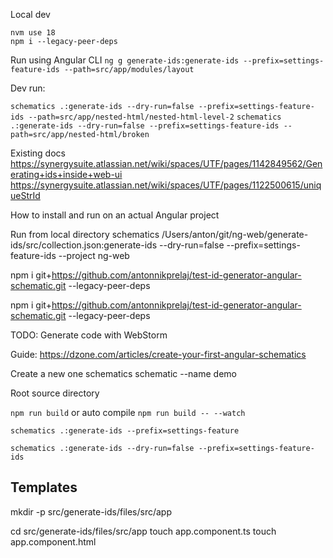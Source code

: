 Local dev

```
nvm use 18
npm i --legacy-peer-deps
```

Run using Angular CLI
```ng g generate-ids:generate-ids --prefix=settings-feature-ids --path=src/app/modules/layout```

Dev run:

```schematics .:generate-ids --dry-run=false --prefix=settings-feature-ids --path=src/app/nested-html/nested-html-level-2```
```schematics .:generate-ids --dry-run=false --prefix=settings-feature-ids --path=src/app/nested-html/broken```

Existing docs
https://synergysuite.atlassian.net/wiki/spaces/UTF/pages/1142849562/Generating+ids+inside+web-ui
https://synergysuite.atlassian.net/wiki/spaces/UTF/pages/1122500615/uniqueStrId

How to install and run on an actual Angular project

Run from local directory
schematics /Users/anton/git/ng-web/generate-ids/src/collection.json:generate-ids --dry-run=false --prefix=settings-feature-ids --project ng-web

npm i git+https://github.com/antonnikprelaj/test-id-generator-angular-schematic.git --legacy-peer-deps

npm i git+https://github.com/antonnikprelaj/test-id-generator-angular-schematic.git --legacy-peer-deps

TODO: Generate code with WebStorm



Guide: https://dzone.com/articles/create-your-first-angular-schematics

Create a new one
schematics schematic --name demo


Root source directory

```npm run build``` or auto compile ```npm run build -- --watch```


```schematics .:generate-ids --prefix=settings-feature```

```schematics .:generate-ids --dry-run=false --prefix=settings-feature-ids```




## Templates

mkdir -p src/generate-ids/files/src/app

cd src/generate-ids/files/src/app
touch app.component.ts
touch app.component.html

